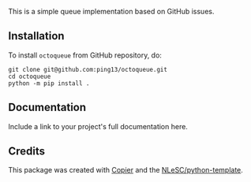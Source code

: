 
This is a simple queue implementation based on GitHub issues.

## Installation

To install `octoqueue` from GitHub repository, do:

```console
git clone git@github.com:ping13/octoqueue.git
cd octoqueue
python -m pip install .
```

## Documentation

Include a link to your project's full documentation here.



## Credits

This package was created with [Copier](https://github.com/copier-org/copier) and the [NLeSC/python-template](https://github.com/NLeSC/python-template).
